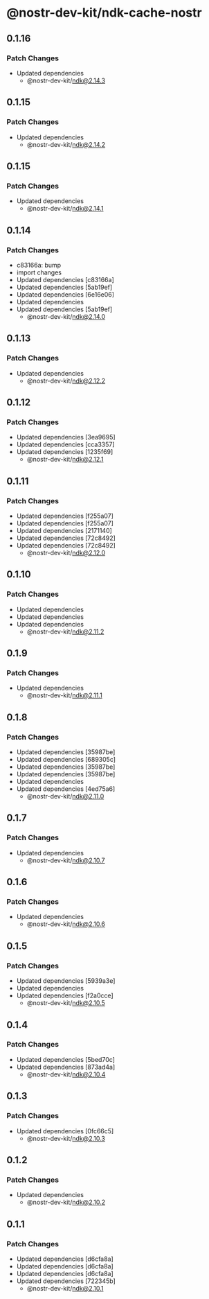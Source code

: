 # @nostr-dev-kit/ndk-cache-nostr

## 0.1.16

### Patch Changes

- Updated dependencies
    - @nostr-dev-kit/ndk@2.14.3

## 0.1.15

### Patch Changes

- Updated dependencies
    - @nostr-dev-kit/ndk@2.14.2

## 0.1.15

### Patch Changes

- Updated dependencies
    - @nostr-dev-kit/ndk@2.14.1

## 0.1.14

### Patch Changes

- c83166a: bump
- import changes
- Updated dependencies [c83166a]
- Updated dependencies [5ab19ef]
- Updated dependencies [6e16e06]
- Updated dependencies
- Updated dependencies [5ab19ef]
    - @nostr-dev-kit/ndk@2.14.0

## 0.1.13

### Patch Changes

- Updated dependencies
    - @nostr-dev-kit/ndk@2.12.2

## 0.1.12

### Patch Changes

- Updated dependencies [3ea9695]
- Updated dependencies [cca3357]
- Updated dependencies [1235f69]
    - @nostr-dev-kit/ndk@2.12.1

## 0.1.11

### Patch Changes

- Updated dependencies [f255a07]
- Updated dependencies [f255a07]
- Updated dependencies [2171140]
- Updated dependencies [72c8492]
- Updated dependencies [72c8492]
    - @nostr-dev-kit/ndk@2.12.0

## 0.1.10

### Patch Changes

- Updated dependencies
- Updated dependencies
- Updated dependencies
    - @nostr-dev-kit/ndk@2.11.2

## 0.1.9

### Patch Changes

- Updated dependencies
    - @nostr-dev-kit/ndk@2.11.1

## 0.1.8

### Patch Changes

- Updated dependencies [35987be]
- Updated dependencies [689305c]
- Updated dependencies [35987be]
- Updated dependencies [35987be]
- Updated dependencies
- Updated dependencies [4ed75a6]
    - @nostr-dev-kit/ndk@2.11.0

## 0.1.7

### Patch Changes

- Updated dependencies
    - @nostr-dev-kit/ndk@2.10.7

## 0.1.6

### Patch Changes

- Updated dependencies
    - @nostr-dev-kit/ndk@2.10.6

## 0.1.5

### Patch Changes

- Updated dependencies [5939a3e]
- Updated dependencies
- Updated dependencies [f2a0cce]
    - @nostr-dev-kit/ndk@2.10.5

## 0.1.4

### Patch Changes

- Updated dependencies [5bed70c]
- Updated dependencies [873ad4a]
    - @nostr-dev-kit/ndk@2.10.4

## 0.1.3

### Patch Changes

- Updated dependencies [0fc66c5]
    - @nostr-dev-kit/ndk@2.10.3

## 0.1.2

### Patch Changes

- Updated dependencies
    - @nostr-dev-kit/ndk@2.10.2

## 0.1.1

### Patch Changes

- Updated dependencies [d6cfa8a]
- Updated dependencies [d6cfa8a]
- Updated dependencies [d6cfa8a]
- Updated dependencies [722345b]
    - @nostr-dev-kit/ndk@2.10.1
